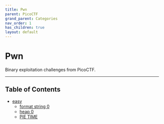 ```yaml
---
title: Pwn
parent: PicoCTF
grand_parent: Categories
nav_order: 1
has_children: true
layout: default
---
```


# Pwn

Binary exploitation challenges from PicoCTF.

---

## Table of Contents

- [easy](pwn/easy.md)
    - [format string 0](PicoCTF/pwn/easy/format_string_0.md)
    - [heap 0](PicoCTF/pwn/easy/heap_0.md)
    - [PIE TIME](PicoCTF/pwn/easy/pie_time.md)
